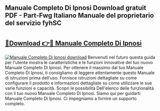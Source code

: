 ## Manuale Completo Di Ipnosi Download gratuit PDF - Part-Fwg Italiano Manuale del proprietario del servizio fyhSC

# <h2><a href="http://df9rzt.blite.top/?on=Manuale+Completo+Di+Ipnosi">🔗Download 👉🔴 Manuale Completo Di Ipnosi</a></h2>

[![Manuale Completo Di Ipnosi download](https://i.imgur.com/lujVjoI.png)](http://df9rzt.blite.top/?on=Manuale+Completo+Di+Ipnosi)
Benvenuti nel futuro questa guida per l'utente mostra le caratteristiche e le funzioni innovative del tuo nuovo Manuale Completo Di Ipnosi. Per ottenere il massimo dal tuo Manuale Completo Di Ipnosi, ti consigliamo di leggere attentamente questo Manuale di istruzioni prima dell'uso. Fornisce istruzioni dettagliate su come configurare il prodotto e informazioni dettagliate su come utilizzare le sue varie funzioni e capacità. Scopri le possibilità Dell'elenco delle funzionalità con il tuo nuovo Manuale Completo Di Ipnosi. Siamo qui per guidarti Manuale Completo Di Ipnosi. Ci impegniamo a fornire un supporto completo.
